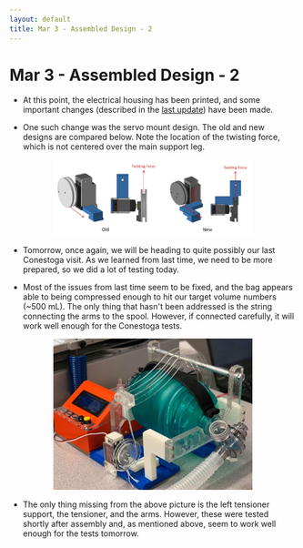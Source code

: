 ```yaml
---
layout: default
title: Mar 3 - Assembled Design - 2
---
```

# Mar 3 - Assembled Design - 2

- At this point, the electrical housing has been printed, and some important changes (described in the <a href="/2020/02/27/eleventh_update.html">last update</a>) have been made.

- One such change was the servo mount design. The old and new designs are compared below. Note the location of the twisting force, which is not centered over the main support leg.

<figure align="center">
  <img src="/assets/img/Servo_Design_Changes.png" width="350" />
</figure>

- Tomorrow, once again, we will be heading to quite possibly our last Conestoga visit. As we learned from last time, we need to be more prepared, so we did a lot of testing today.

- Most of the issues from last time seem to be fixed, and the bag appears able to being compressed enough to hit our target volume numbers (~500 mL). The only thing that hasn't been addressed is the string connecting the arms to the spool. However, if connected carefully, it will work well enough for the Conestoga tests.

<figure align="center">
  <img src="/assets/img/conestoga_3_design.JPG" width="350" />
</figure>

- The only thing missing from the above picture is the left tensioner support, the tensioner, and the arms. However, these were tested shortly after assembly and, as mentioned above, seem to work well enough for the tests tomorrow.
